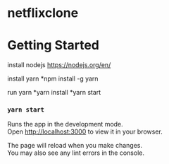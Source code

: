 # netflixclone

# Getting Started

install nodejs
https://nodejs.org/en/

install yarn
*npm install -g yarn

run yarn
*yarn install
*yarn start

### `yarn start`

Runs the app in the development mode.\
Open [http://localhost:3000](http://localhost:3000) to view it in your browser.

The page will reload when you make changes.\
You may also see any lint errors in the console.
